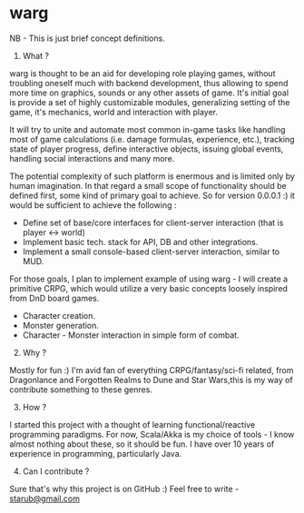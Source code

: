 warg
====

NB - This is just brief concept definitions.


1) What ?

warg is thought to be an aid for developing role playing games, without troubling oneself much with backend development, thus allowing to spend more time on graphics, sounds or any other assets of game. It's initial goal is provide a set of highly customizable modules, generalizing setting of the game, it's mechanics, world and interaction with player. 

It will try to unite and automate most common in-game tasks like handling most of game calculations (i.e. damage formulas, experience, etc.), tracking state of player progress, define interactive objects, issuing global events, handling social interactions and many more.

The potential complexity of such platform is enermous and is limited only by human imagination. In that regard a small scope of functionality should be defined first, some kind of primary goal to achieve. So for version 0.0.0.1 :) it would be sufficient to achieve the following :

 - Define set of base/core interfaces for client-server interaction (that is player <-> world)
 - Implement basic tech. stack for API, DB and other integrations.
 - Implement a small console-based client-server interaction, similar to MUD.
 
For those goals, I plan to implement example of using warg - I will create a primitive CRPG, which would utilize a very basic concepts loosely inspired from DnD board games.

 - Character creation.
 - Monster generation.
 - Character - Monster interaction in simple form of combat.

2) Why ?

Mostly for fun :) I'm avid fan of everything CRPG/fantasy/sci-fi related, from Dragonlance and Forgotten Realms to Dune and Star Wars,this is my way of contribute something to these genres.

3) How ?

I started this project with a thought of learning functional/reactive programming paradigms. For now, Scala/Akka is my choice of tools - I know almost nothing about these, so it should be fun. I have over 10 years of experience in programming, particularly Java.

4) Can I contribute ?


Sure that's why this project is on GitHub :) Feel free to write - starub@gmail.com

